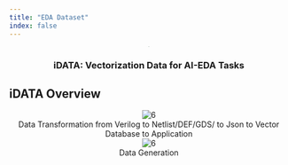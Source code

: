 ```yaml
---
title: "EDA Dataset"
index: false
---
```


<center><img src="/res/images/logo/AiEDA.png" alt="6" style="zoom:7%;"/></center>

<div align="center">
<h3>  iDATA: Vectorization Data for AI-EDA Tasks</h3>
</div>

## **iDATA Overview**

<center><img src="/res/images/aieda/datavector.png" alt="6" style="zoom:100%;"/></center>
<center>Data Transformation from Verilog to Netlist/DEF/GDS/ to Json to Vector Database to Application</center>


<center><img src="/res/images/aieda/ibm.png" alt="6" style="zoom:100%;"/></center>
<center>Data Generation</center>

